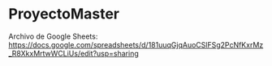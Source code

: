 # ProyectoMaster
Archivo de Google Sheets: https://docs.google.com/spreadsheets/d/181uuqGjqAuoCSlFSg2PcNfKxrMz_R8XkxMrtwWCLiUs/edit?usp=sharing

